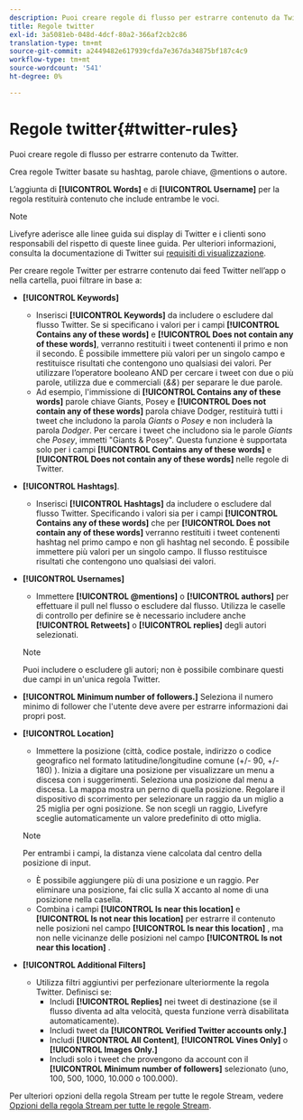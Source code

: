```yaml
---
description: Puoi creare regole di flusso per estrarre contenuto da Twitter.
title: Regole twitter
exl-id: 3a5081eb-048d-4dcf-80a2-366af2cb2c86
translation-type: tm+mt
source-git-commit: a2449482e617939cfda7e367da34875bf187c4c9
workflow-type: tm+mt
source-wordcount: '541'
ht-degree: 0%

---
```


# Regole twitter{#twitter-rules}

Puoi creare regole di flusso per estrarre contenuto da Twitter.

Crea regole Twitter basate su hashtag, parole chiave, @mentions o autore.

L’aggiunta di **[!UICONTROL Words]** e di **[!UICONTROL Username]** per la regola restituirà contenuto che include entrambe le voci.

>[!NOTE]
>
>Livefyre aderisce alle linee guida sui display di Twitter e i clienti sono responsabili del rispetto di queste linee guida. Per ulteriori informazioni, consulta la documentazione di Twitter sui [requisiti di visualizzazione](https://dev.twitter.com/terms/display-requirements).

Per creare regole Twitter per estrarre contenuto dai feed Twitter nell’app o nella cartella, puoi filtrare in base a:

* **[!UICONTROL Keywords]**
   * Inserisci **[!UICONTROL Keywords]** da includere o escludere dal flusso Twitter. Se si specificano i valori per i campi **[!UICONTROL Contains any of these words]** e **[!UICONTROL Does not contain any of these words]**, verranno restituiti i tweet contenenti il primo e non il secondo. È possibile immettere più valori per un singolo campo e restituisce risultati che contengono uno qualsiasi dei valori. Per utilizzare l’operatore booleano AND per cercare i tweet con due o più parole, utilizza due e commerciali (*&amp;&amp;*) per separare le due parole.
   * Ad esempio, l&#39;immissione di **[!UICONTROL Contains any of these words]** parole chiave Giants, Posey e **[!UICONTROL Does not contain any of these words]** parola chiave Dodger, restituirà tutti i tweet che includono la parola *Giants* o *Posey* e non includerà la parola *Dodger*.
Per cercare i tweet che includono sia le parole *Giants* che *Posey*, immetti &quot;Giants &amp; Posey&quot;. Questa funzione è supportata solo per i campi **[!UICONTROL Contains any of these words]** e **[!UICONTROL Does not contain any of these words]** nelle regole di Twitter.

* **[!UICONTROL Hashtags]**.
   * Inserisci **[!UICONTROL Hashtags]** da includere o escludere dal flusso Twitter. Specificando i valori sia per i campi **[!UICONTROL Contains any of these words]** che per **[!UICONTROL Does not contain any of these words]** verranno restituiti i tweet contenenti hashtag nel primo campo e non gli hashtag nel secondo. È possibile immettere più valori per un singolo campo. Il flusso restituisce risultati che contengono uno qualsiasi dei valori.

* **[!UICONTROL Usernames]**
   * Immettere **[!UICONTROL @mentions]** o **[!UICONTROL authors]** per effettuare il pull nel flusso o escludere dal flusso. Utilizza le caselle di controllo per definire se è necessario includere anche **[!UICONTROL Retweets]** o **[!UICONTROL replies]** degli autori selezionati.

   >[!NOTE]
   >
   >Puoi includere o escludere gli autori; non è possibile combinare questi due campi in un&#39;unica regola Twitter.

* **[!UICONTROL Minimum number of followers.]** Seleziona il numero minimo di follower che l&#39;utente deve avere per estrarre informazioni dai propri post.
* **[!UICONTROL Location]**

   * Immettere la posizione (città, codice postale, indirizzo o codice geografico nel formato latitudine/longitudine comune (+/- 90, +/- 180) ). Inizia a digitare una posizione per visualizzare un menu a discesa con i suggerimenti. Seleziona una posizione dal menu a discesa. La mappa mostra un perno di quella posizione. Regolare il dispositivo di scorrimento per selezionare un raggio da un miglio a 25 miglia per ogni posizione. Se non scegli un raggio, Livefyre sceglie automaticamente un valore predefinito di otto miglia.
   >[!NOTE]
   >
   >Per entrambi i campi, la distanza viene calcolata dal centro della posizione di input.

   * È possibile aggiungere più di una posizione e un raggio. Per eliminare una posizione, fai clic sulla X accanto al nome di una posizione nella casella.
   * Combina i campi **[!UICONTROL Is near this location]** e **[!UICONTROL Is not near this location]** per estrarre il contenuto nelle posizioni nel campo **[!UICONTROL Is near this location]** , ma non nelle vicinanze delle posizioni nel campo **[!UICONTROL Is not near this location]** .


* **[!UICONTROL Additional Filters]**
   * Utilizza filtri aggiuntivi per perfezionare ulteriormente la regola Twitter. Definisci se:
      * Includi **[!UICONTROL Replies]** nei tweet di destinazione (se il flusso diventa ad alta velocità, questa funzione verrà disabilitata automaticamente).
      * Includi tweet da **[!UICONTROL Verified Twitter accounts only.]**
      * Includi **[!UICONTROL All Content]**, **[!UICONTROL Vines Only]** o **[!UICONTROL Images Only.]**
      * Includi solo i tweet che provengono da account con il **[!UICONTROL Minimum number of followers]** selezionato (uno, 100, 500, 1000, 10.000 o 100.000).

Per ulteriori opzioni della regola Stream per tutte le regole Stream, vedere [Opzioni della regola Stream per tutte le regole Stream](../c-streams/c-stream-rule-options-for-all-stream-rules.md#c_stream_rule_options_for_all_stream_rules).
